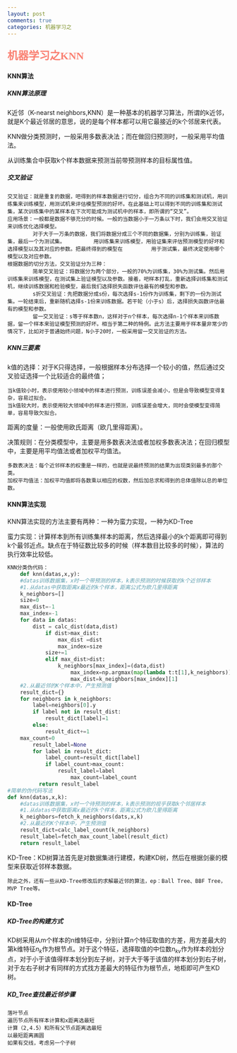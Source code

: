 ```yaml
---
layout: post
comments: true
categories: 机器学习之
---
```


### <font color=salmon size=5 face="微软雅黑">机器学习之KNN</font>

#### KNN算法

##### KNN算法原理

K近邻（K-nearst neighbors,KNN）是一种基本的机器学习算法，所谓的k近邻，就是K个最近邻居的意思，说的是每个样本都可以用它最接近的k个邻居来代表。

KNN做分类预测时，一般采用多数表决法；而在做回归预测时，一般采用平均值法。

从训练集合中获取k个样本数据来预测当前带预测样本的目标属性值。

##### 交叉验证

~~~
交叉验证：就是重复的数据，吧得到的样本数据进行切分，组合为不同的训练集和测试机，用训练集来训练模型，用测试机来评估模型预测的好坏。在此基础上可以得到不同的训练集和测试集，某次训练集中的某样本在下次可能成为测试机中的样本，即所谓的“交叉”。
应用场景：一般都是数据不够充分的时候。一般的当数据小于一万条以下时，我们会用交叉验证来训练优化选择模型。
		对于大于一万条的数据，我们将数据分成三个不同的数据集，分别为训练集，验证集，最后一个为测试集。			用训练集来训练模型，用验证集来评估预测模型的好坏和选择模型以及其对应的参数。把最终得到的模型在			用于测试集，最终决定使用哪个模型以及对应参数。
根据数据的切分方法，交叉验证分为三种：
		简单交叉验证：将数据分为两个部分，一般的70%为训练集，30%为测试集。然后用训练集来训练模型，在测试集上验证模型以及参数。接着，吧样本打乱，重新选择训练集和测试机，继续训练数据和检验模型，最后我们选择损失函数评估最有的模型和参数。
		s折交叉验证：先把数据分成s份，每次选择s-1份作为训练集，剩下的一份为测试集。一轮结束后，重新随机选择s-1份来训练数据。若干轮（小于s）后，选择损失函数评估最有的模型和参数。
		留一交叉验证：s等于样本数n，这样对于n个样本，每次选择n-1个样本来训练数据，留一个样本来验证模型预测的好坏。相当于第二种的特例。此方法主要用于样本量非常少的情况下，比如对于普通始终问题，N小于20时，一般采用留一交叉验证的方法。
~~~

##### KNN三要素

k值的选择：对于K只得选择，一般根据样本分布选择一个较小的值，然后通过交叉验证选择一个比较适合的最终值；

~~~
当k值较小时，表示使用较小领域中的样本进行预测，训练误差会减小，但是会导致模型变得复杂，容易过拟合。
当k值较大时，表示使用较大领域中的样本进行预测，训练误差会增大，同时会使模型变得简单，容易导致欠拟合。
~~~

距离的度量：一般使用欧氏距离（欧几里得距离）。

决策规则：在分类模型中，主要是用多数表决法或者加权多数表决法；在回归模型中，主要是用平均值法或者加权平均值法。

~~~
多数表决法：每个近邻样本的权重是一样的，也就是说最终预测的结果为出现类别最多的那个类。
加权平均值法：加权平均值即将各数乘以相应的权数，然后加总求和得到的总体值除以总的单位数。
~~~

#### KNN算法实现

KNN算法实现的方法主要有两种：一种为蛮力实现，一种为KD-Tree

蛮力实现：计算样本到所有训练集样本的距离，然后选择最小的k个距离即可得到k个最邻近点。缺点在于特征数比较多的时候（样本数目比较多的时候），算法的执行效率比较低。

~~~python
KNN分类伪代码：
	def knn(datas,x,y):
	#datas训练数据集，x时一个带预测的样本，k表示预测的时候获取的k个近邻样本
	#1.从datas中获取距离x最近的k个样本，距离公式为欧几里得距离
	k_neighbors=[]
	size=0
	max_dist=-1
	max_index=-1
	for data in datas:
		dist = calc_dist(data,dist)
			if dist>max_dist:
				max_dist =dist
				max_index=size
			size+=1
			elif max_dist>dist:
				k_neighbors[max_index]=(data,dist)
					max_index=np.argmax(map(lambda t:t[1],k_neighbors))
					max_dist=k_neighbors[max_index][1]
	#2.从最近邻的K个样本中，产生预测值
	result_dict={}
	for neighbors in k_neighbors:
		label=neighbors[0].y
		if label not in result_dist:
			result_dict[label]=1
		else:
			result_dict+=1
	max_count=0		
        result_label=None
        for label in result_dict:
            label_count=result_dict[label]
            if label_count>max_count:
            	result_label=label
            		max_count=label_count
          return result_label
#简单的伪代码写法
def knn(datas,x,k):
	#datas训练数据集，x时一个待预测的样本，k表示预测的视乎获取k个邻居样本
	#1.从datas中获取距离x最近的k个样本，距离公式为欧几里得距离
	k_neighbors=fetch_k_neighbors(dats,x,k)
	#2.从最近的K个样本中，产生预测值
	result_dict=calc_label_count(k_neighbors)
	result_label=fetch_max_count_label(result_dict)
	return result_label
~~~

KD-Tree：KD树算法首先是对数据集进行建模，构建KD树，然后在根据剑豪的模型来获取近邻样本数据。

~~~
除此之外，还有一些从KD-Tree修改后的求解最近邻的算法，ep：Ball Tree、BBF Tree，MVP Tree等。
~~~

#### KD-Tree

##### KD-Tree的构建方式

KD树采用从m个样本的n维特征中，分别计算n个特征取值的方差，用方差最大的第k维特征$n_k$作为根节点。对于这个特征，选择取值的中位数$n_{kv}$作为样本的划分点，对于小于该值得样本划分到左子树，对于大于等于该值的样本划分到右子树，对于左右子树才有同样的方式找方差最大的特征作为根节点，地柜即可产生KD树。

##### KD_Tree查找最近邻步骤

~~~
落叶节点
遍历节点所有样本计算和x距离选最短
计算（2,4.5）和所有父节点距离选最短
以最短距离画圆
如果有交线，考虑另一个子树
~~~





